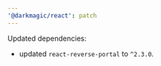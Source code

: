 ```yaml
---
'@darkmagic/react': patch
---
```


Updated dependencies:

- updated `react-reverse-portal` to `^2.3.0`.
